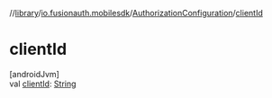 //[library](../../../index.md)/[io.fusionauth.mobilesdk](../index.md)/[AuthorizationConfiguration](index.md)/[clientId](client-id.md)

# clientId

[androidJvm]\
val [clientId](client-id.md): [String](https://kotlinlang.org/api/latest/jvm/stdlib/kotlin/-string/index.html)
